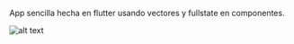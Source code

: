 App sencilla hecha en flutter usando vectores y fullstate en componentes.

![alt text](https://gitlab.com/soy.pepe/preguntas_flutter/-/raw/master/Screenshot_20150102-061546.png)
